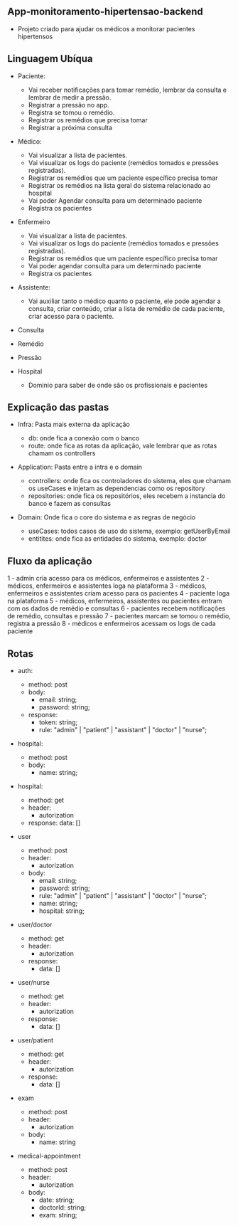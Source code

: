 ## App-monitoramento-hipertensao-backend

- Projeto criado para ajudar os médicos a monitorar pacientes hipertensos

## Linguagem Ubíqua

- Paciente:

  - Vai receber notificações para tomar remédio, lembrar da consulta e lembrar de medir a pressão.
  - Registrar a pressão no app.
  - Registra se tomou o remédio.
  - Registrar os remédios que precisa tomar
  - Registrar a próxima consulta

- Médico:

  - Vai visualizar a lista de pacientes.
  - Vai visualizar os logs do paciente (remédios tomados e pressões registradas).
  - Registrar os remédios que um paciente específico precisa tomar
  - Registrar os remédios na lista geral do sistema relacionado ao hospital
  - Vai poder Agendar consulta para um determinado paciente
  - Registra os pacientes

- Enfermeiro

  - Vai visualizar a lista de pacientes.
  - Vai visualizar os logs do paciente (remédios tomados e pressões registradas).
  - Registrar os remédios que um paciente específico precisa tomar
  - Vai poder agendar consulta para um determinado paciente
  - Registra os pacientes

- Assistente:

  - Vai auxiliar tanto o médico quanto o paciente, ele pode agendar a consulta, criar conteúdo, criar a lista de remédio de cada paciente, criar acesso para o paciente.

- Consulta

- Remédio

- Pressão

- Hospital
  - Dominio para saber de onde são os profissionais e pacientes

## Explicação das pastas

- Infra: Pasta mais externa da aplicação

  - db: onde fica a conexão com o banco
  - route: onde fica as rotas da aplicação, vale lembrar que as rotas chamam os controllers

- Application: Pasta entre a intra e o domain

  - controllers: onde fica os controladores do sistema, eles que chamam os useCases e injetam as dependencias como os repository
  - repositories: onde fica os repositórios, eles recebem a instancia do banco e fazem as consultas

- Domain: Onde fica o core do sistema e as regras de negócio

  - useCases: todos casos de uso do sistema, exemplo: getUserByEmail
  - entitites: onde fica as entidades do sistema, exemplo: doctor

## Fluxo da aplicação

1 - admin cria acesso para os médicos, enfermeiros e assistentes
2 - médicos, enfermeiros e assistentes loga na plataforma
3 - médicos, enfermeiros e assistentes criam acesso para os pacientes
4 - paciente loga na plataforma
5 - médicos, enfermeiros, assistentes ou pacientes entram com os dados de remédio e consultas
6 - pacientes recebem notificações de remédio, consultas e pressão
7 - pacientes marcam se tomou o remédio, registra a pressão
8 - médicos e enfermeiros acessam os logs de cada paciente

## Rotas

- auth:

  - method: post
  - body:
    - email: string;
    - password: string;
  - response:
    - token: string;
    - rule: "admin" | "patient" | "assistant" | "doctor" | "nurse";

- hospital:

  - method: post
  - body:
    - name: string;

- hospital:

  - method: get
  - header:
    - autorization
  - response:
    data: []

- user

  - method: post
  - header:
    - autorization
  - body:
    - email: string;
    - password: string;
    - rule: "admin" | "patient" | "assistant" | "doctor" | "nurse";
    - name: string;
    - hospital: string;

- user/doctor

  - method: get
  - header:
    - autorization
  - response:
    - data: []

- user/nurse

  - method: get
  - header:
    - autorization
  - response:
    - data: []

- user/patient

  - method: get
  - header:
    - autorization
  - response:
    - data: []

- exam

  - method: post
  - header:
    - autorization
  - body:
    - name: string

- medical-appointment

  - method: post
  - header:
    - autorization
  - body:
    - date: string;
    - doctorId: string;
    - exam: string;
